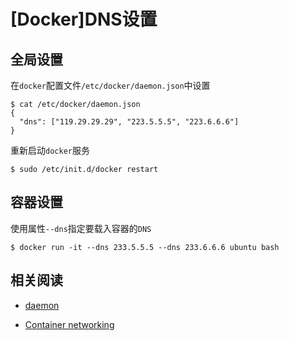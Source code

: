 
# [Docker]DNS设置

## 全局设置

在`docker`配置文件`/etc/docker/daemon.json`中设置

```
$ cat /etc/docker/daemon.json 
{
  "dns": ["119.29.29.29", "223.5.5.5", "223.6.6.6"]
}
```

重新启动`docker`服务

```
$ sudo /etc/init.d/docker restart
```

## 容器设置

使用属性`--dns`指定要载入容器的`DNS`

```
$ docker run -it --dns 233.5.5.5 --dns 233.6.6.6 ubuntu bash
```

## 相关阅读

* [daemon](https://docs.docker.com/engine/reference/commandline/dockerd/)

* [Container networking](https://docs.docker.com/config/containers/container-networking/)
